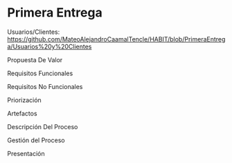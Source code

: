 # Primera Entrega

Usuarios/Clientes: https://github.com/MateoAlejandroCaamalTencle/HABIT/blob/PrimeraEntrega/Usuarios%20y%20Clientes 

Propuesta De Valor

Requisitos Funcionales

Requisitos No Funcionales

Priorización

Artefactos

Descripción Del Proceso

Gestión del Proceso

Presentación
